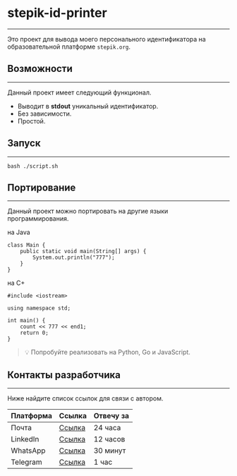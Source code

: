 # stepik-id-printer

***

Это проект для вывода моего персонального идентификатора на образовательной платформе `stepik.org`.

## Возможности

***

Данный проект имеет следующий функционал.

- Выводит в **stdout** уникальный идентификатор.
- Без зависимости.
- Простой.

## Запуск

***

```
bash ./script.sh
```

## Портирование

***

Данный проект можно портировать на другие языки программирования.

на Java
```
class Main {
	public static void main(String[] args) {
		System.out.println("777");
	}
}
```

на С+

```
#include <iostream>

using namespace std;

int main() {
	count << 777 << end1;
	return 0;
}
```

> :bulb: Попробуйте реализовать на Python, Go и JavaScript.

## Контакты разработчика

***

Ниже найдите список ссылок для связи с автором.

| **Платформа** | Ссылка                               | Отвечу за     |
|---------------|--------------------------------------|---------------|
| Почта         | [Ссылка](https://youtube.com)       |  24 часа      |
| LinkedIn      | [Ссылка](https://youtube.com)       |  12 часов     |
| WhatsApp      | [Ссылка](https://youtube.com)       |  30 минут     |
| Telegram      | [Ссылка](https://youtube.com)       |  1 час        |
